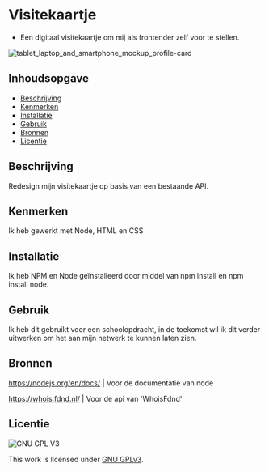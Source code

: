 # Visitekaartje
* Een digitaal visitekaartje om mij als frontender zelf voor te stellen.

![tablet_laptop_and_smartphone_mockup_profile-card](https://user-images.githubusercontent.com/112861375/218085917-90d08534-4c8c-492f-a7a3-b1517b1c46f6.png)

## Inhoudsopgave

  * [Beschrijving](#beschrijving)
  * [Kenmerken](#kenmerken)
  * [Installatie](#installatie)
  * [Gebruik](#gebruik)
  * [Bronnen](#bronnen)
  * [Licentie](#licentie)

## Beschrijving

Redesign mijn visitekaartje op basis van een bestaande API.

## Kenmerken
Ik heb gewerkt met Node, HTML en CSS

## Installatie

Ik heb NPM en Node geïnstalleerd door middel van npm install en npm install node.

## Gebruik

Ik heb dit gebruikt voor een schoolopdracht, in de toekomst wil ik dit verder uitwerken om het aan mijn netwerk te kunnen laten zien.

## Bronnen

https://nodejs.org/en/docs/ | Voor de documentatie van node

https://whois.fdnd.nl/ | Voor de api van 'WhoisFdnd'

## Licentie

![GNU GPL V3](https://www.gnu.org/graphics/gplv3-127x51.png)

This work is licensed under [GNU GPLv3](./LICENSE).
